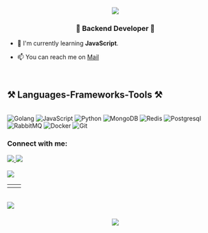 <h1 align="center">
    <img src="https://readme-typing-svg.herokuapp.com/?font=Righteous&size=35&center=true&vCenter=true&width=500&height=70&duration=4000&lines=Hi+There!+👋;+I'm+Abdullah+Bagyapan!;" />
</h1>

<h3 align="center">🚀 Backend Developer 🚀</h3>

- 🌱 I'm currently learning <b>JavaScript</b>.

- 📫 You can reach me on [Mail](abdullahbagyapan@hotmail.com)

<br> 

<h2 align="left">⚒️ Languages-Frameworks-Tools ⚒️ </h2>

<div align="left">
    <br>
    <img src="https://img.shields.io/badge/GOLANG-blue?style=for-the-badge&logo=go&logoColor=white" alt="Golang">
    <img src="https://img.shields.io/badge/JAVASCRIPT-black?style=for-the-badge&logo=javascript" alt="JavaScript">
    <img src="https://img.shields.io/badge/PYTHON-3776AB?style=for-the-badge&logo=python&logoColor=white" alt="Python">
    <img src="https://img.shields.io/badge/MONDODB-darkgreen?style=for-the-badge&logo=mongodb&logoColor=white" alt="MongoDB"> 
    <img src="https://img.shields.io/badge/redis-%23DD0031.svg?&style=for-the-badge&logo=redis&logoColor=white" alt="Redis"> 
    <img src="https://img.shields.io/badge/POSTGRESQL-blue?style=for-the-badge&logo=postgresql&logoColor=white" alt="Postgresql">
    <img src="https://img.shields.io/badge/rabbitmq-%23FF6600.svg?&style=for-the-badge&logo=rabbitmq&logoColor=white" alt="RabbitMQ">
    <img src="https://img.shields.io/badge/docker-%230db7ed.svg?style=for-the-badge&amp;logo=docker&amp;logoColor=white" alt="Docker"> 
   <img src="https://img.shields.io/badge/GIT-E44C30?style=for-the-badge&logo=git&logoColor=white" alt="Git"> 
    




<h3 align="left">Connect with me:</h3>

 <div align="left"> 
  <a href="mailto:abdullahbagyapan@hotmail.com">
    <img src="https://img.shields.io/badge/Gmail-333333?style=for-the-badge&logo=gmail&logoColor=red" />
  </a>
     
  <a href="https://linkedin.com/in/abdullahbagyapan" target="_blank">
    <img src="https://img.shields.io/badge/LinkedIn-0077B5?style=for-the-badge&logo=linkedin&logoColor=white" target="_blank" />
  </a>
  
</div>

<br/>

<img src="https://user-images.githubusercontent.com/73097560/115834477-dbab4500-a447-11eb-908a-139a6edaec5c.gif"> 


<table align="center">
  <tr>
    <td width="50%" align="center">
       <img src="https://github-readme-stats.vercel.app/api?username=abdullahbagyapan&amp;theme=neon&amp;hide_border=false&amp;include_all_commits=false&amp;count_private=false" alt="">
    </td>
  <td width="50%" align="center">
    <img src="https://github-readme-streak-stats.herokuapp.com/?user=abdullahbagyapan&amp;theme=neon&amp;hide_border=false" alt="">   
  </td>
 </tr>
</table> 

<br>
<img src="https://user-images.githubusercontent.com/73097560/115834477-dbab4500-a447-11eb-908a-139a6edaec5c.gif"> 

<h3 align="center">
    <img src="https://readme-typing-svg.herokuapp.com/?font=Righteous&size=25&center=true&vCenter=true&width=500&height=70&duration=4000&lines=Thanks+for+visiting!">
</h3>
